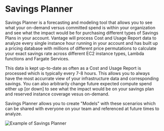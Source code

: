 # Savings Planner

Savings Planner is a forecasting and modeling tool that allows you to see what your on-demand versus committed spend is within your organization and see what the impact would be for purchasing different types of Savings Plans in your account. Vantage will process Cost and Usage Report data to analyze every single instance hour running in your account and has built up a pricing database with millions of different price permutations to calculate your exact savings rate across different EC2 instance types, Lambda functions and Fargate Services.

This data is kept up-to-date as often as a Cost and Usage Report is processed which is typically every 7-8 hours. This allows you to always have the most accurrate view of your infrastructure data and corresponding savings. You can also arbitrarily change future expected compute spend either up [or down] to see what the impact would be on your savings plan and reserved instance coverage vesus on-demand.

Savings Planner allows you to create "Models" with these scenarios which can be shared with everyone on your team and referenced at future times to analyze. 

![Example of Savings Planner](/img/savings_planner.png)